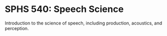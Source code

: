 # SPHS 540: Speech Science

Introduction to the science of speech, including production, acoustics, and perception.
